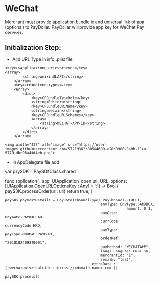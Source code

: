 # WeChat

Merchant must provide application bundle id and universal link of app (optional) to PayDollar. PayDollar will provide app key for WeChat Pay services.

## Initialization Step: 

* Add URL Type in info .plist file 

```
<key>LSApplicationQueriesSchemes</key>
<array>
		<string>weixinULAPI</string>
	</array>
	<key>CFBundleURLTypes</key>
	<array>
		<dict>
			<key>CFBundleTypeRole</key>
			<string>Editor</string>
			<key>CFBundleURLName</key>
			<string>weixin</string>
			<key>CFBundleURLSchemes</key>
			<array>
				<string>WECHAT-APP-ID</string>
			</array>
		</dict>
	</array>
```
    <img width="417" alt="image" src="https://user-images.githubusercontent.com/57219862/80564609-e20d0980-8a0b-11ea-9779-dbc96a40d4eb.png">
    
* In AppDelegate file add

var paySDK = PaySDKClass.shared

func application(_ app: UIApplication, open url: URL, options: [UIApplication.OpenURLOptionsKey : Any] = [:]) -> Bool {
        			paySDK.processOrder(url: url)
       		 	return true;
}

```
paySDK.paymentDetails = PayData(channelType: PayChannel.DIRECT,
						                    envType: EnvType.SANDBOX,
												        amount: 0.1,
						                    payGate: PayGate.PAYDOLLAR,
						                    currCode: currencyCode.HKD,
						                    payType: payType.NORMAL_PAYMENT,
						                    orderRef: "2018102409220001",
						                    payMethod: "WECHATAPP",
						                    lang: Language.ENGLISH,
						                    merchantId: "1",
						                    remark: "test",
				                        extraData : ["weChatUniversalLink":"https://<domain-name>.com"])
                                
paySDK.process()

```
